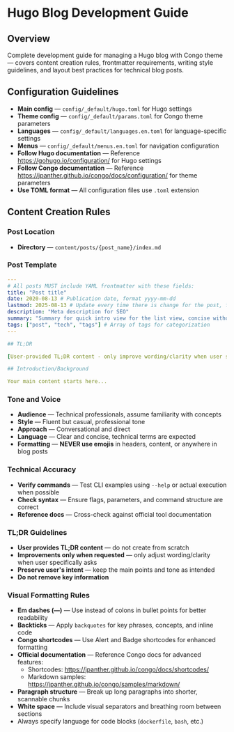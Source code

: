 # Hugo Blog Development Guide

## Overview

Complete development guide for managing a Hugo blog with Congo theme — covers content creation rules, frontmatter requirements, writing style guidelines, and layout best practices for technical blog posts.

## Configuration Guidelines

- **Main config** — `config/_default/hugo.toml` for Hugo settings
- **Theme config** — `config/_default/params.toml` for Congo theme parameters
- **Languages** — `config/_default/languages.en.toml` for language-specific settings
- **Menus** — `config/_default/menus.en.toml` for navigation configuration
- **Follow Hugo documentation** — Reference https://gohugo.io/configuration/ for Hugo settings
- **Follow Congo documentation** — Reference https://jpanther.github.io/congo/docs/configuration/ for theme parameters
- **Use TOML format** — All configuration files use `.toml` extension

## Content Creation Rules

### Post Location

- **Directory** — `content/posts/{post_name}/index.md`

### Post Template

```yaml
---
# All posts MUST include YAML frontmatter with these fields:
title: "Post title"
date: 2020-08-13 # Publication date, format yyyy-mm-dd
lastmod: 2025-08-13 # Update every time there is change for the post, format yyyy-mm-dd
description: "Meta description for SEO"
summary: "Summary for quick intro view for the list view, concise without too much detail"
tags: ["post", "tech", "tags"] # Array of tags for categorization
---

## TL;DR

[User-provided TL;DR content - only improve wording/clarity when user specifically asks]

## Introduction/Background

Your main content starts here...
```

### Tone and Voice

- **Audience** — Technical professionals, assume familiarity with concepts
- **Style** — Fluent but casual, professional tone
- **Approach** — Conversational and direct
- **Language** — Clear and concise, technical terms are expected
- **Formatting** — **NEVER use emojis** in headers, content, or anywhere in blog posts

### Technical Accuracy

- **Verify commands** — Test CLI examples using `--help` or actual execution when possible
- **Check syntax** — Ensure flags, parameters, and command structure are correct
- **Reference docs** — Cross-check against official tool documentation

### TL;DR Guidelines

- **User provides TL;DR content** — do not create from scratch
- **Improvements only when requested** — only adjust wording/clarity when user specifically asks
- **Preserve user's intent** — keep the main points and tone as intended
- **Do not remove key information**

### Visual Formatting Rules

- **Em dashes (—)** — Use instead of colons in bullet points for better readability
- **Backticks** — Apply `backquotes` for key phrases, concepts, and inline code
- **Congo shortcodes** — Use Alert and Badge shortcodes for enhanced formatting
- **Official documentation** — Reference Congo docs for advanced features:
  - Shortcodes: https://jpanther.github.io/congo/docs/shortcodes/
  - Markdown samples: https://jpanther.github.io/congo/samples/markdown/
- **Paragraph structure** — Break up long paragraphs into shorter, scannable chunks
- **White space** — Include visual separators and breathing room between sections
- Always specify language for code blocks (`dockerfile`, `bash`, etc.)
